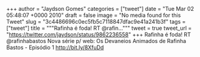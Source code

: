 
+++
author = "Jaydson Gomes"
categories = ["tweet"]
date = "Tue Mar 02 05:48:07 +0000 2010"
draft = false
image = "No media found for this Tweet"
slug = "3c4486696c0ec5fb5c7118847dfac9e41a241b3f"
tags = ["tweet"]
title = """Rafinha é foda! RT @rafin..."""
tweet = true
tweet_url = "https://twitter.com/jaydson/status/9862236558"
+++
Rafinha é foda! RT @rafinhabastos Nova série p/ web: Os Devaneios Animados de Rafinha Bastos - Episódio 1 http://bit.ly/8XfuDd
